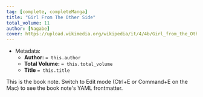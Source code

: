 ```yaml
---
tag: [complete, completeManga]
title: "Girl From The Other Side"
total_volume: 11
author: [Nagabe]
cover: https://upload.wikimedia.org/wikipedia/it/4/4b/Girl_from_the_Other_Side.jpg
---
```


- Metadata:
    - **Author:** `= this.author`
    - **Total Volume:** `= this.total_volume`
    - **Title** `= this.title`

This is the book note. Switch to Edit mode (Ctrl+E or Command+E on the Mac) to see the book note's YAML frontmatter.